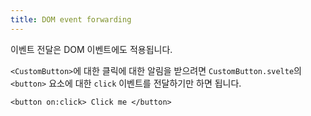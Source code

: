 ```yaml
---
title: DOM event forwarding
---
```


이벤트 전달은 DOM 이벤트에도 적용됩니다.

`<CustomButton>`에 대한 클릭에 대한 알림을 받으려면 `CustomButton.svelte`의 `<button>` 요소에 대한 `click` 이벤트를 전달하기만 하면 됩니다.

```svelte
<button on:click> Click me </button>
```
